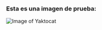 ### Esta es una imagen de prueba: ###
![Image of Yaktocat](https://octodex.github.com/images/yaktocat.png)
